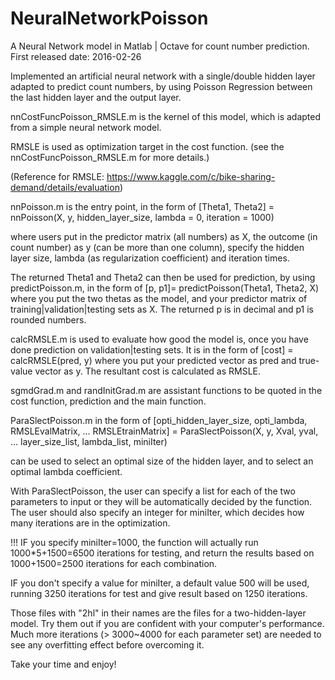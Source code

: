 # NeuralNetworkPoisson
A Neural Network model in Matlab | Octave for count number prediction.
First released date: 2016-02-26

Implemented an artificial neural network with a single/double hidden layer adapted to predict count numbers, by using Poisson Regression between the last hidden layer and the output layer.

 nnCostFuncPoisson_RMSLE.m is the kernel of this model, which is adapted from a simple neural network model.
 
 RMSLE is used as optimization target in the cost function. (see the nnCostFuncPoisson_RMSLE.m for more details.)
 
 (Reference for RMSLE: https://www.kaggle.com/c/bike-sharing-demand/details/evaluation)

 nnPoisson.m is the entry point, in the form of [Theta1, Theta2] = nnPoisson(X, y, hidden_layer_size, lambda = 0, iteration = 1000)
 
 where users put in the predictor matrix (all numbers) as X, the outcome (in count number) as y (can be more than one column), specify the hidden layer size, lambda (as regularization coefficient) and iteration times.
 
 The returned Theta1 and Theta2 can then be used for prediction, by using predictPoisson.m, in the form of 
 [p, p1]= predictPoisson(Theta1, Theta2, X)
 where you put the two thetas as the model, and your predictor matrix of training|validation|testing sets as X. The returned p is in decimal and p1 is rounded numbers.

 calcRMSLE.m is used to evaluate how good the model is, once you have done prediction on validation|testing sets.
 It is in the form of [cost] = calcRMSLE(pred, y)
 where you put your predicted vector as pred and true-value vector as y. The resultant cost is calculated as RMSLE.

 sgmdGrad.m
  and
 randInitGrad.m
  are assistant functions to be quoted in the cost function, prediction and the main function.

 ParaSlectPoisson.m in the form of
 [opti_hidden_layer_size, opti_lambda, RMSLEvalMatrix, ...
        RMSLEtrainMatrix] = ParaSlectPoisson(X, y, Xval, yval, ...
        layer_size_list, lambda_list, miniIter)

 can be used to select an optimal size of the hidden layer, and to select an optimal lambda coefficient.
 
 With ParaSlectPoisson, the user can specify a list for each of the two parameters to input or they will be automatically decided by the function. The user should also specify an integer for miniIter, which decides how many iterations are in the optimization.
 
 !!! IF you specify miniIter=1000, the function will actually run 1000*5+1500=6500 iterations for testing, and 
 return the results based on 1000+1500=2500 iterations for each combination.
 
 IF you don't specify a value for miniIter, a default value 500 will be used, running 3250 iterations for test and give result based on 1250 iterations.

Those files with "2hl" in their names are the files for a two-hidden-layer model. Try them out if you are confident with your computer's performance. Much more iterations (> 3000~4000 for each parameter set) are needed to see any overfitting effect before overcoming it.

Take your time and enjoy!
